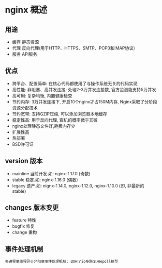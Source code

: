 # nginx 概述

## 用途

- 缓存 静态资源  
- 代理 反向代理(用于HTTP、HTTPS、SMTP、POP3和IMAP协议)  
- 服务 API服务  

## 优点

- 跨平台、配置简单: 在核心代码都使用了与操作系统无关的代码实现  
- 高性能: 非阻塞、高并发连接; 处理2-3万并发连接数, 官方监测能支持5万并发  
- 高可用: 复杂均衡, 内置健康检查  
- 节约内存: 3万并发连接下, 开启10个nginx才占150M内存, Nginx采取了分阶段资源分配技术  
- 节约宽带: 支持GZIP压缩, 可以添加浏览器本地缓存  
- 稳定性高: 用于反向代理, 宕机的概率微乎其微  
- nginx处理静态文件好,耗费内存少  
- 扩展性高  
- 热部署  
- BSD许可证  

## version 版本

- mainline 当前开发.如: nginx-1.17.0 (奇数)
- stable 稳定.如: nginx-1.16.0 (偶数)
- legacy 遗产.如: nignx-1.14.0, nginx-1.12.0, nginx-1.10.0 (即, 非最新的stable)

## changes 版本变更

- feature 特性
- bugfix 修复
- change 重构

## 事件处理机制

    多进程单线程异步非阻塞事件处理机制: 运用了io多路复用epoll模型
